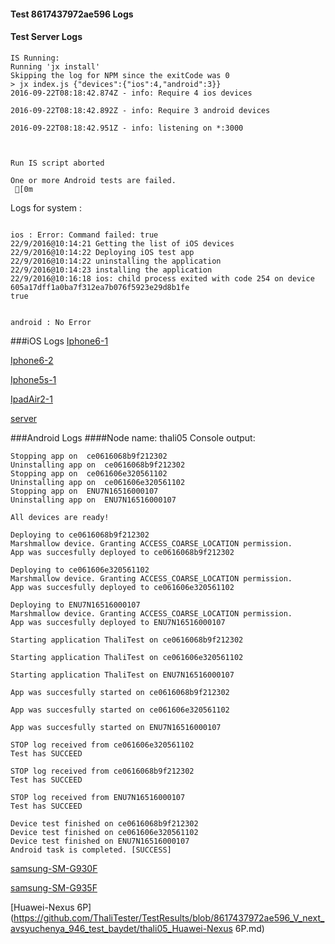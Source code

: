#### Test 8617437972ae596 Logs

#### Test Server Logs
```
IS Running:
Running 'jx install'
Skipping the log for NPM since the exitCode was 0
> jx index.js {"devices":{"ios":4,"android":3}}
2016-09-22T08:18:42.874Z - info: Require 4 ios devices

2016-09-22T08:18:42.892Z - info: Require 3 android devices

2016-09-22T08:18:42.951Z - info: listening on *:3000


 
Run IS script aborted
 
One or more Android tests are failed.
 [0m

```


Logs for system : 
```

ios : Error: Command failed: true
22/9/2016@10:14:21 Getting the list of iOS devices 
22/9/2016@10:14:22 Deploying iOS test app 
22/9/2016@10:14:22 uninstalling the application 
22/9/2016@10:14:23 installing the application 
22/9/2016@10:16:18 ios: child process exited with code 254 on device 605a17dff1a0ba7f312ea7b076f5923e29d8b1fe 
true


android : No Error
```
###iOS Logs
[Iphone6-1](https://github.com/ThaliTester/TestResults/blob/8617437972ae596_V_next_avsyuchenya_946_test_baydet/iOS_Iphone6-1.md)

[Iphone6-2](https://github.com/ThaliTester/TestResults/blob/8617437972ae596_V_next_avsyuchenya_946_test_baydet/iOS_Iphone6-2.md)

[Iphone5s-1](https://github.com/ThaliTester/TestResults/blob/8617437972ae596_V_next_avsyuchenya_946_test_baydet/iOS_Iphone5s-1.md)

[IpadAir2-1](https://github.com/ThaliTester/TestResults/blob/8617437972ae596_V_next_avsyuchenya_946_test_baydet/iOS_IpadAir2-1.md)

[server](https://github.com/ThaliTester/TestResults/blob/8617437972ae596_V_next_avsyuchenya_946_test_baydet/iOS_server.md)




###Android Logs
####Node name: thali05
Console output:
```
Stopping app on  ce0616068b9f212302
Uninstalling app on  ce0616068b9f212302
Stopping app on  ce061606e320561102
Uninstalling app on  ce061606e320561102
Stopping app on  ENU7N16516000107
Uninstalling app on  ENU7N16516000107

All devices are ready!

Deploying to ce0616068b9f212302
Marshmallow device. Granting ACCESS_COARSE_LOCATION permission.
App was succesfully deployed to ce0616068b9f212302

Deploying to ce061606e320561102
Marshmallow device. Granting ACCESS_COARSE_LOCATION permission.
App was succesfully deployed to ce061606e320561102

Deploying to ENU7N16516000107
Marshmallow device. Granting ACCESS_COARSE_LOCATION permission.
App was succesfully deployed to ENU7N16516000107

Starting application ThaliTest on ce0616068b9f212302

Starting application ThaliTest on ce061606e320561102

Starting application ThaliTest on ENU7N16516000107

App was succesfully started on ce0616068b9f212302

App was succesfully started on ce061606e320561102

App was succesfully started on ENU7N16516000107

STOP log received from ce061606e320561102
Test has SUCCEED

STOP log received from ce0616068b9f212302
Test has SUCCEED

STOP log received from ENU7N16516000107
Test has SUCCEED

Device test finished on ce0616068b9f212302 
Device test finished on ce061606e320561102 
Device test finished on ENU7N16516000107 
Android task is completed. [SUCCESS]
```
[samsung-SM-G930F](https://github.com/ThaliTester/TestResults/blob/8617437972ae596_V_next_avsyuchenya_946_test_baydet/thali05_samsung-SM-G930F.md)

[samsung-SM-G935F](https://github.com/ThaliTester/TestResults/blob/8617437972ae596_V_next_avsyuchenya_946_test_baydet/thali05_samsung-SM-G935F.md)

[Huawei-Nexus 6P](https://github.com/ThaliTester/TestResults/blob/8617437972ae596_V_next_avsyuchenya_946_test_baydet/thali05_Huawei-Nexus 6P.md)


